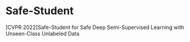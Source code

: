 # Safe-Student
[CVPR 2022]Safe-Student for Safe Deep Semi-Supervised Learning with Unseen-Class Unlabeled Data
